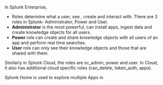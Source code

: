 In Splunk Enterprise,
- Roles determine what a user, see , create and interact with. There are 3 roles in Splunk- Administrator, Power and User.
- **Administrator** is the most powerful, can install apps, ingest data and create knowledge objects for all users.
- **Power** role can create and share knowledge objects with all users of an app and perform real time searches.
- **User** role can only see their knowledge objects and those that are shared with them.

Similarly in Splunk Cloud, the roles are sc_admin, power and user. In Cloud, it also has additional cloud specific roles (can_delete, token_auth, apps).

Splunk Home is used to explore multiple Apps in